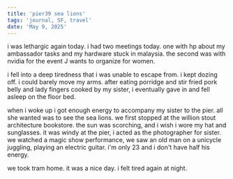 ```yaml
---
title: 'pier39 sea lions'
tags: 'journal, SF, travel'
date: 'May 9, 2025'
---
```


i was lethargic again today. i had two meetings today. one with hp about my ambassador tasks and my hardware stuck in malaysia. the second was with nvidia for the event J wants to organize for women.

i fell into a deep tiredness that i was unable to escape from. i kept dozing off. i could barely move my arms. after eating porridge and stir fried pork belly and lady fingers cooked by my sister, i eventually gave in and fell asleep on the floor bed.

when i woke up i got enough energy to accompany my sister to the pier. all she wanted was to see the sea lions. we first stopped at the willion stout architecture bookstore. the sun was scorching, and i wish i wore my hat and sunglasses. it was windy at the pier, i acted as the photographer for sister. we watched a magic show performance, we saw an old man on a unicycle juggling, playing an electric guitar. i'm only 23 and i don't have half his energy.

we took tram home. it was a nice day. i felt tired again at night.
